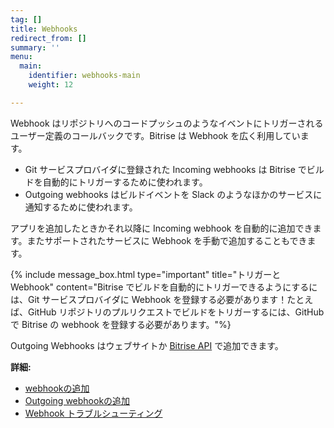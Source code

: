 ```yaml
---
tag: []
title: Webhooks
redirect_from: []
summary: ''
menu:
  main:
    identifier: webhooks-main
    weight: 12

---
```

Webhook はリポジトリへのコードプッシュのようなイベントにトリガーされるユーザー定義のコールバックです。Bitrise は Webhook を広く利用しています。

* Git サービスプロバイダに登録された Incoming webhooks は Bitrise でビルドを自動的にトリガーするために使われます。
* Outgoing webhooks はビルドイベントを Slack のようなほかのサービスに通知するために使われます。

アプリを追加したときかそれ以降に Incoming webhook を自動的に追加できます。またサポートされたサービスに Webhook を手動で追加することもできます。

{% include message_box.html type="important" title="トリガーと Webhook" content="Bitrise でビルドを自動的にトリガーできるようにするには、Git サービスプロバイダに Webhook を登録する必要があります！たとえば、GitHub リポジトリのプルリクエストでビルドをトリガーするには、GitHub で Bitrise の webhook を登録する必要があります。"%}

Outgoing Webhooks はウェブサイトか [Bitrise API](/api/incoming-and-outgoing-webhooks/#outgoing-webhooks/) で追加できます。

**詳細:**

* [webhookの追加](/jp/webhooks/adding-webhooks/)
* [Outgoing webhookの追加](/jp/webhooks/adding-outgoing-webhooks/)
* [Webhook トラブルシューティング](/jp/webhooks/troubleshooting/)